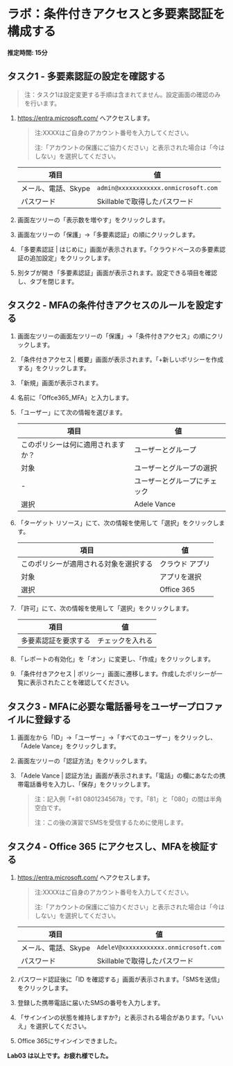 # ラボ：条件付きアクセスと多要素認証を構成する

#### 推定時間: 15分

## タスク1 - 多要素認証の設定を確認する

> 注：タスク1は設定変更する手順は含まれてません。設定画面の確認のみを行います。

1. https://entra.microsoft.com/ へアクセスします。

   > 注:XXXXはご自身のアカウント番号を入力してください。
   >
   > 注:「アカウントの保護にご協力ください」と表示された場合は「今はしない」を選択してください。

   | 項目                | 値                                   |
   | ------------------- | ------------------------------------ |
   | メール、電話、Skype | `admin@xxxxxxxxxxxx.onmicrosoft.com` |
   | パスワード          | Skillableで取得したパスワード        |

2. 画面左ツリーの「表示数を増やす」をクリックします。

3. 画面左ツリーの「保護」→「多要素認証」の順にクリックします。

4. 「多要素認証 | はじめに」画面が表示されます。「クラウドベースの多要素認証の追加設定」をクリックします。

5. 別タブが開き「多要素認証」画面が表示されます。設定できる項目を確認し、タブを閉じます。

   

## タスク2 - MFAの条件付きアクセスのルールを設定する

1. 画面左ツリーの画面左ツリーの「保護」→「条件付きアクセス」の順にクリックします。

3. 「条件付きアクセス | 概要」画面が表示されます。「+新しいポリシーを作成する」をクリックします。

4. 「新規」画面が表示されます。

4. 名前に「Offce365_MFA」と入力します。

5. 「ユーザー」にて次の情報を選びます。

   | 項目                               | 値                           |
   | ---------------------------------- | ---------------------------- |
   | このポリシーは何に適用されますか？ | ユーザーとグループ           |
   | 対象                               | ユーザーとグループの選択     |
   | -                                  | ユーザーとグループにチェック |
   | 選択                               | Adele Vance                  |

7. 「ターゲット リソース」にて、次の情報を使用して「選択」をクリックします。

   | 項目                                   | 値              |
   | -------------------------------------- | --------------- |
   | このポリシーが適用される対象を選択する | クラウド アプリ |
   | 対象                                   | アプリを選択    |
   | 選択                                   | Office 365      |

8. 「許可」にて、次の情報を使用して「選択」をクリックします。

   | 項目                 | 値               |
   | -------------------- | ---------------- |
   | 多要素認証を要求する | チェックを入れる |

9. 「レポートの有効化」を「オン」に変更し、「作成」をクリックします。

10. 「条件付きアクセス | ポリシー」画面に遷移します。作成したポリシーが一覧に表示されたことを確認してください。

    

    

## タスク3 - MFAに必要な電話番号をユーザープロファイルに登録する

1. 画面左から「ID」→「ユーザー」→「すべてのユーザー」をクリックし、「Adele Vance」をクリックします。

3. 画面左ツリーの「認証方法」をクリックします。

5. 「Adele Vance | 認証方法」画面が表示されます。「電話」の欄にあなたの携帯電話番号を入力し、「保存」をクリックします。

   > 注：記入例「+81 08012345678」です。「81」と「080」の間は半角空白です。
   >
   > 注：この後の演習でSMSを受信するために使用します。

   

## タスク4 - Office 365 にアクセスし、MFAを検証する

1. https://entra.microsoft.com/ へアクセスします。

   > 注:XXXXはご自身のアカウント番号を入力してください。
   >
   > 注:「アカウントの保護にご協力ください」と表示された場合は「今はしない」を選択してください。

   | 項目                | 値                                    |
   | ------------------- | ------------------------------------- |
   | メール、電話、Skype | `AdeleV@xxxxxxxxxxxx.onmicrosoft.com` |
   | パスワード          | Skillableで取得したパスワード         |

2. パスワード認証後に「ID を確認する」画面が表示されます。「SMSを送信」をクリックします。

3. 登録した携帯電話に届いたSMSの番号を入力します。

4. 「サインインの状態を維持しますか?」と表示される場合があります。「いいえ」を選択してください。

5. Office 365にサインインできました。



**Lab03 は以上です。お疲れ様でした。**
